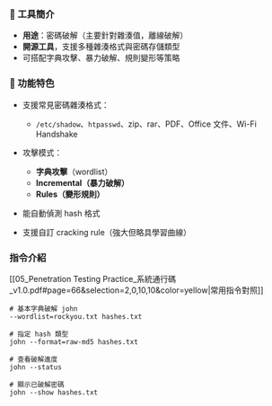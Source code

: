 ### 📌 工具簡介

- **用途**：密碼破解（主要針對雜湊值，離線破解）
- **開源工具**，支援多種雜湊格式與密碼存儲類型
- 可搭配字典攻擊、暴力破解、規則變形等策略
    

### 🧠 功能特色

- 支援常見密碼雜湊格式：
    - `/etc/shadow`、`htpasswd`、zip、rar、PDF、Office 文件、Wi-Fi Handshake

- 攻擊模式：
    
    - **字典攻擊**（wordlist）
    - **Incremental（暴力破解）**
    - **Rules（變形規則）**
        
- 能自動偵測 hash 格式
- 支援自訂 cracking rule（強大但略具學習曲線）

### 指令介紹
[[05_Penetration Testing Practice_系統通行碼_v1.0.pdf#page=66&selection=2,0,10,10&color=yellow|常用指令對照]]

```
# 基本字典破解 john 
--wordlist=rockyou.txt hashes.txt  

# 指定 hash 類型 
john --format=raw-md5 hashes.txt  

# 查看破解進度 
john --status  

# 顯示已破解密碼 
john --show hashes.txt
```